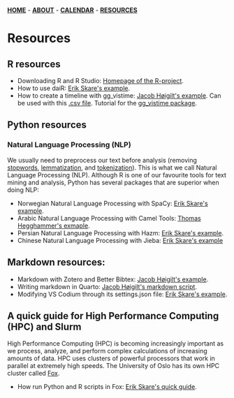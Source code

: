 [**HOME**](/index.md) - [**ABOUT**](/about.md) - [**CALENDAR**](/calendar.md) - [**RESOURCES**](/resources.md)

# Resources

## R resources

* Downloading R and R Studio: [Homepage of the R-project](https://cran.r-project.org/).
* How to use daiR: [Erik Skare's example](/contents/htmls/using_dair.html).
* How to create a timeline with gg_vistime: [Jacob Høigilt's example](/contents/htmls/tidslinje.html). Can be used with this [.csv file](/contents/tidslinje.csv). Tutorial for the [gg_vistime package](https://shosaco.github.io/vistime/articles/gg_vistime-vignette.html).

## Python resources

### Natural Language Processing (NLP)

We usually need to preprocess our text before analysis (removing [stopwords](https://kavita-ganesan.com/what-are-stop-words/#.Y9kqAq3MJaQ), [lemmatization](https://www.techtarget.com/searchenterpriseai/definition/lemmatization), and [tokenization](https://www.geeksforgeeks.org/nlp-how-tokenizing-text-sentence-words-works/)). This is what we call Natural Language Processing (NLP). Although R is one of our favourite tools for text mining and analysis, Python has several packages that are superior when doing NLP:

* Norwegian Natural Language Processing with SpaCy: [Erik Skare's example](/contents/htmls/spacy_language_processing.html).
* Arabic Natural Language Processing with Camel Tools: [Thomas Hegghammer's exmaple](https://gist.github.com/Hegghammer/f6b10677a03416642caae6426912eed9).
* Persian Natural Language Processing with Hazm: [Erik Skare's example](/contents/htmls/persian_nlp.html).
* Chinese Natural Language Processing with Jieba: [Erik Skare's example](/contents/htmls/chinese_nlp.html)

## Markdown resources:

* Markdown with Zotero and Better Bibtex: [Jacob Høigilt's example](/contents/htmls/betterbibtex/markdown_zotero.html). 
* Writing markdown in Quarto: [Jacob Høigilt's markdown script](/contents/htmls/miniguide_quarto.html).
* Modifying VS Codium through its settings.json file: [Erik Skare's example](/contents/htmls/optimizing_vs_codium.html).

## A quick guide for High Performance Computing (HPC) and Slurm

High Performance Computing (HPC) is becoming increasingly important as we process, analyze, and perform complex calculations of increasing amounts of data. HPC uses clusters of powerful processors that work in parallel at extremely high speeds. The University of Oslo has its own HPC cluster called [Fox](https://www.uio.no/english/services/it/research/hpc/fox/index.html).

* How run Python and R scripts in Fox: [Erik Skare's quick guide](/contents/htmls/quick_guide_to_hpc_and_slurm.html).

